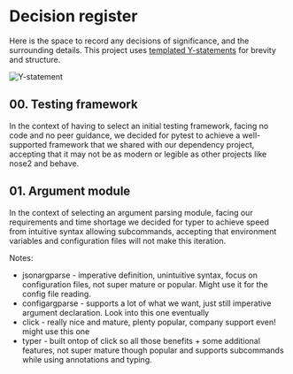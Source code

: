 # Decision register

Here is the space to record any decisions of significance, and the surrounding details. This project uses [templated Y-statements](../templates/y-statements.md) for brevity and structure.

![Y-statement](https://miro.medium.com/max/875/1*1iYhZi6l7J-_q0LAiTHGJA.png)

## 00. Testing framework

In the context of having to select an initial testing framework, facing no code and no peer guidance, we decided for pytest to achieve a well-supported framework that we shared with our dependency project, accepting that it may not be as modern or legible as other projects like nose2 and behave.

## 01. Argument module

In the context of selecting an argument parsing module, facing our requirements and time shortage we decided for typer to achieve speed from intuitive syntax allowing subcommands, accepting that environment variables and configuration files will not make this iteration.

Notes:

- jsonargparse - imperative definition, unintuitive syntax, focus on configuration files, not super mature or popular. Might use it for the config file reading.
- configargparse - supports a lot of what we want, just still imperative argument declaration. Look into this one eventually
- click - really nice and mature, plenty popular, company support even! might use this one
- typer - built ontop of click so all those benefits + some additional features, not super mature though popular and supports subcommands while using annotations and typing.
